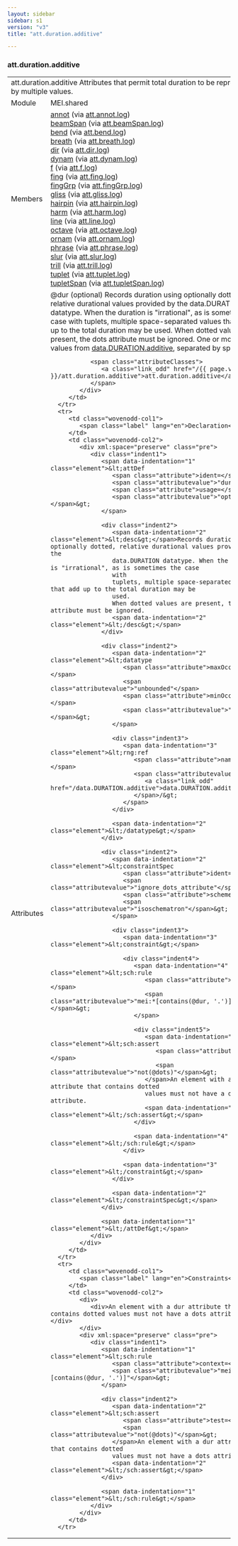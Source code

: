 ```yaml
---
layout: sidebar
sidebar: s1
version: "v3"
title: "att.duration.additive"

---
```


<div class="classSpec att">
   <h3 id="att.duration.additive">att.duration.additive</h3>
   <table class="wovenodd">
      <tr>
         <td colspan="2" class="wovenodd-col2">
            <span class="label">att.duration.additive</span> Attributes that permit total duration to be represented by multiple values.
         </td>
      </tr>
      <tr>
         <td class="wovenodd-col1">
            <span class="label" lang="en">Module</span>
         </td>
         <td class="wovenodd-col2">MEI.shared</td>
      </tr>
      <tr>
         <td class="wovenodd-col1">
            <span class="label" lang="en">Members</span>
         </td>
         <td class="wovenodd-col2">
            <div class="parent">
               <div>
                  <a class="link_odd_elementSpec" href="/{{ page.version }}/annot">annot</a>
                  <span> (via 
                     <a class="link_odd_classSpec" href="/{{ page.version }}/att.annot.log">att.annot.log</a>)
                  </span>
               </div>
               <div>
                  <a class="link_odd_elementSpec" href="/{{ page.version }}/beamSpan">beamSpan</a>
                  <span> (via 
                     <a class="link_odd_classSpec" href="/{{ page.version }}/att.beamSpan.log">att.beamSpan.log</a>)
                  </span>
               </div>
               <div>
                  <a class="link_odd_elementSpec" href="/{{ page.version }}/bend">bend</a>
                  <span> (via 
                     <a class="link_odd_classSpec" href="/{{ page.version }}/att.bend.log">att.bend.log</a>)
                  </span>
               </div>
               <div>
                  <a class="link_odd_elementSpec" href="/{{ page.version }}/breath">breath</a>
                  <span> (via 
                     <a class="link_odd_classSpec" href="/{{ page.version }}/att.breath.log">att.breath.log</a>)
                  </span>
               </div>
               <div>
                  <a class="link_odd_elementSpec" href="/{{ page.version }}/dir">dir</a>
                  <span> (via 
                     <a class="link_odd_classSpec" href="/{{ page.version }}/att.dir.log">att.dir.log</a>)
                  </span>
               </div>
               <div>
                  <a class="link_odd_elementSpec" href="/{{ page.version }}/dynam">dynam</a>
                  <span> (via 
                     <a class="link_odd_classSpec" href="/{{ page.version }}/att.dynam.log">att.dynam.log</a>)
                  </span>
               </div>
               <div>
                  <a class="link_odd_elementSpec" href="/{{ page.version }}/f">f</a>
                  <span> (via 
                     <a class="link_odd_classSpec" href="/{{ page.version }}/att.f.log">att.f.log</a>)
                  </span>
               </div>
               <div>
                  <a class="link_odd_elementSpec" href="/{{ page.version }}/fing">fing</a>
                  <span> (via 
                     <a class="link_odd_classSpec" href="/{{ page.version }}/att.fing.log">att.fing.log</a>)
                  </span>
               </div>
               <div>
                  <a class="link_odd_elementSpec" href="/{{ page.version }}/fingGrp">fingGrp</a>
                  <span> (via 
                     <a class="link_odd_classSpec" href="/{{ page.version }}/att.fingGrp.log">att.fingGrp.log</a>)
                  </span>
               </div>
               <div>
                  <a class="link_odd_elementSpec" href="/{{ page.version }}/gliss">gliss</a>
                  <span> (via 
                     <a class="link_odd_classSpec" href="/{{ page.version }}/att.gliss.log">att.gliss.log</a>)
                  </span>
               </div>
               <div>
                  <a class="link_odd_elementSpec" href="/{{ page.version }}/hairpin">hairpin</a>
                  <span> (via 
                     <a class="link_odd_classSpec" href="/{{ page.version }}/att.hairpin.log">att.hairpin.log</a>)
                  </span>
               </div>
               <div>
                  <a class="link_odd_elementSpec" href="/{{ page.version }}/harm">harm</a>
                  <span> (via 
                     <a class="link_odd_classSpec" href="/{{ page.version }}/att.harm.log">att.harm.log</a>)
                  </span>
               </div>
               <div>
                  <a class="link_odd_elementSpec" href="/{{ page.version }}/line">line</a>
                  <span> (via 
                     <a class="link_odd_classSpec" href="/{{ page.version }}/att.line.log">att.line.log</a>)
                  </span>
               </div>
               <div>
                  <a class="link_odd_elementSpec" href="/{{ page.version }}/octave">octave</a>
                  <span> (via 
                     <a class="link_odd_classSpec" href="/{{ page.version }}/att.octave.log">att.octave.log</a>)
                  </span>
               </div>
               <div>
                  <a class="link_odd_elementSpec" href="/{{ page.version }}/ornam">ornam</a>
                  <span> (via 
                     <a class="link_odd_classSpec" href="/{{ page.version }}/att.ornam.log">att.ornam.log</a>)
                  </span>
               </div>
               <div>
                  <a class="link_odd_elementSpec" href="/{{ page.version }}/phrase">phrase</a>
                  <span> (via 
                     <a class="link_odd_classSpec" href="/{{ page.version }}/att.phrase.log">att.phrase.log</a>)
                  </span>
               </div>
               <div>
                  <a class="link_odd_elementSpec" href="/{{ page.version }}/slur">slur</a>
                  <span> (via 
                     <a class="link_odd_classSpec" href="/{{ page.version }}/att.slur.log">att.slur.log</a>)
                  </span>
               </div>
               <div>
                  <a class="link_odd_elementSpec" href="/{{ page.version }}/trill">trill</a>
                  <span> (via 
                     <a class="link_odd_classSpec" href="/{{ page.version }}/att.trill.log">att.trill.log</a>)
                  </span>
               </div>
               <div>
                  <a class="link_odd_elementSpec" href="/{{ page.version }}/tuplet">tuplet</a>
                  <span> (via 
                     <a class="link_odd_classSpec" href="/{{ page.version }}/att.tuplet.log">att.tuplet.log</a>)
                  </span>
               </div>
               <div>
                  <a class="link_odd_elementSpec" href="/{{ page.version }}/tupletSpan">tupletSpan</a>
                  <span> (via 
                     <a class="link_odd_classSpec" href="/{{ page.version }}/att.tupletSpan.log">att.tupletSpan.log</a>)
                  </span>
               </div>
            </div>
         </td>
      </tr>
      <tr>
         <td class="wovenodd-col1">
            <span class="label" lang="en">Attributes</span>
         </td>
         <td class="wovenodd-col2">
            <div class="attributeDef">
               <span class="attribute">@dur</span>
               <span class="attributeUsage">(optional)</span>
               <span class="attributeDesc">Records duration using optionally dotted, relative durational values provided by the
                  data.DURATION datatype. When the duration is "irrational", as is sometimes the case
                  with
                  tuplets, multiple space-separated values that add up to the total duration may be
                  used.
                  When dotted values are present, the dots attribute must be ignored.
               </span>
               One or more values from
               <a class="link_odd_classSpec" href="/{{ page.version }}/data.DURATION.additive">data.DURATION.additive</a>, separated by spaces.
               
               <span class="attributeClasses">
                  <a class="link_odd" href="/{{ page.version }}/att.duration.additive">att.duration.additive</a>
               </span>
            </div>
         </td>
      </tr>
      <tr>
         <td class="wovenodd-col1">
            <span class="label" lang="en">Declaration</span>
         </td>
         <td class="wovenodd-col2">
            <div xml:space="preserve" class="pre">
               <div class="indent1">
                  <span data-indentation="1" class="element">&lt;attDef 
                     <span class="attribute">ident=</span>
                     <span class="attributevalue">"dur"</span> 
                     <span class="attribute">usage=</span>
                     <span class="attributevalue">"opt"</span>&gt;
                  </span>
                  
                  <div class="indent2">
                     <span data-indentation="2" class="element">&lt;desc&gt;</span>Records duration using optionally dotted, relative durational values provided by the
                     data.DURATION datatype. When the duration is "irrational", as is sometimes the case
                     with
                     tuplets, multiple space-separated values that add up to the total duration may be
                     used.
                     When dotted values are present, the dots attribute must be ignored.
                     <span data-indentation="2" class="element">&lt;/desc&gt;</span>
                  </div>
                  
                  <div class="indent2">
                     <span data-indentation="2" class="element">&lt;datatype 
                        <span class="attribute">maxOccurs=</span>
                        <span class="attributevalue">"unbounded"</span> 
                        <span class="attribute">minOccurs=</span>
                        <span class="attributevalue">"1"</span>&gt;
                     </span>
                     
                     <div class="indent3">
                        <span data-indentation="3" class="element">&lt;rng:ref 
                           <span class="attribute">name=</span>
                           <span class="attributevalue">"
                              <a class="link_odd" href="/data.DURATION.additive">data.DURATION.additive</a>"
                           </span>/&gt;
                        </span>
                     </div>
                     
                     <span data-indentation="2" class="element">&lt;/datatype&gt;</span>
                  </div>
                  
                  <div class="indent2">
                     <span data-indentation="2" class="element">&lt;constraintSpec 
                        <span class="attribute">ident=</span>
                        <span class="attributevalue">"ignore_dots_attribute"</span> 
                        <span class="attribute">scheme=</span>
                        <span class="attributevalue">"isoschematron"</span>&gt;
                     </span>
                     
                     <div class="indent3">
                        <span data-indentation="3" class="element">&lt;constraint&gt;</span>
                        
                        <div class="indent4">
                           <span data-indentation="4" class="element">&lt;sch:rule 
                              <span class="attribute">context=</span>
                              <span class="attributevalue">"mei:*[contains(@dur, '.')]"</span>&gt;
                           </span>
                           
                           <div class="indent5">
                              <span data-indentation="5" class="element">&lt;sch:assert 
                                 <span class="attribute">test=</span>
                                 <span class="attributevalue">"not(@dots)"</span>&gt;
                              </span>An element with a dur attribute that contains dotted
                              values must not have a dots attribute.
                              <span data-indentation="5" class="element">&lt;/sch:assert&gt;</span>
                           </div>
                           
                           <span data-indentation="4" class="element">&lt;/sch:rule&gt;</span>
                        </div>
                        
                        <span data-indentation="3" class="element">&lt;/constraint&gt;</span>
                     </div>
                     
                     <span data-indentation="2" class="element">&lt;/constraintSpec&gt;</span>
                  </div>
                  
                  <span data-indentation="1" class="element">&lt;/attDef&gt;</span>
               </div>
            </div>
         </td>
      </tr>
      <tr>
         <td class="wovenodd-col1">
            <span class="label" lang="en">Constraints</span>
         </td>
         <td class="wovenodd-col2">
            <div>
               <div>An element with a dur attribute that contains dotted values must not have a dots attribute.</div>
            </div>
            <div xml:space="preserve" class="pre">
               <div class="indent1">
                  <span data-indentation="1" class="element">&lt;sch:rule 
                     <span class="attribute">context=</span>
                     <span class="attributevalue">"mei:*[contains(@dur, '.')]"</span>&gt;
                  </span>
                  
                  <div class="indent2">
                     <span data-indentation="2" class="element">&lt;sch:assert 
                        <span class="attribute">test=</span>
                        <span class="attributevalue">"not(@dots)"</span>&gt;
                     </span>An element with a dur attribute that contains dotted
                     values must not have a dots attribute.
                     <span data-indentation="2" class="element">&lt;/sch:assert&gt;</span>
                  </div>
                  
                  <span data-indentation="1" class="element">&lt;/sch:rule&gt;</span>
               </div>
            </div>
         </td>
      </tr>
   </table>
</div>